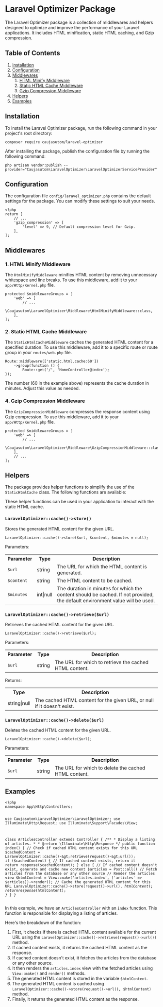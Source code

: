 <h1>Laravel Optimizer Package</h1>  
<p>
The Laravel Optimizer package is a collection of middlewares and helpers designed to optimize and improve the performance of your Laravel applications. It includes HTML minification,  static HTML caching, and Gzip compression.
</p>  
<h2>Table of Contents</h2>  
<ol>  
    <li><a href="#installation">Installation</a></li>  
    <li><a href="#configuration">Configuration</a></li>  
    <li>
        <a href="#middlewares">Middlewares</a>  
        <ol>  
            <li><a href="#html-minify-middleware">HTML Minify Middleware</a></li>  
            <li><a href="#static-html-cache-middleware">Static HTML Cache Middleware</a></li>  
            <li><a href="#gzip-compression-middleware">Gzip Compression Middleware</a></li>  
        </ol>  
    </li>
    <li><a href="#helpers">Helpers</a></li>
    <li><a href="#examples">Examples</a></li>
</ol>  
<h2 id="installation">Installation</h2>  
<p> To install the Laravel Optimizer package, run the following command in your project's root directory: </p>  
<pre><code>composer require caujasutom/laravel-optimizer</code></pre>  
<p> After installing the package, publish the configuration file by running the following command: </p>  
<pre><code>php artisan vendor:publish --provider="Caujasutom\LaravelOptimizer\LaravelOptimizerServiceProvider"
</code></pre>  
<h2 id="configuration">Configuration</h2>  
<p>
The configuration file <code>config/laravel_optimizer.php</code> contains the default  
settings for the package. You can modify these settings to suit your needs.
</p>  
<pre><code>&lt;?php 
return [
    // ...
    'gzip_compression' => [
        'level' => 9, // Default compression level for Gzip.
    ],
];</code></pre>  
<h2 id="middlewares">Middlewares</h2>  
<h3 id="html-minify-middleware">1. HTML Minify Middleware</h3>  
<p> The <code>HtmlMinifyMiddleware</code> minifies HTML content by removing unnecessary whitespace and line breaks. To use this middleware, add it to your <code>app/Http/Kernel.php</code> file. </p>  
<pre><code>protected $middlewareGroups = [
    'web' => [
        // ...
        \Caujasutom\LaravelOptimizer\Middleware\HtmlMinifyMiddleware::class,
    ],
];</code></pre>  
<h3 id="static-html-cache-middleware">2. Static HTML Cache Middleware</h3>  
<p> The <code>StaticHtmlCacheMiddleware</code> caches the generated HTML content
for a specified duration. To use this middleware, add it to a specific route or route group in your <code>routes/web.php</code>  
file. </p>  
<pre><code>Route::middleware(['static.html.cache:60'])
    ->group(function () {
        Route::get('/', 'HomeController@index');
});</code></pre>  
<p>
The number (60 in the example above) represents the cache duration
in minutes. Adjust this value as needed.
</p>
<h3 id="gzip-compression-middleware">4. Gzip Compression Middleware</h3>  
<p>
The <code>GzipCompressionMiddleware</code> compresses the response content using Gzip compression. To use this middleware, add it to your <code>app/Http/Kernel.php</code> file.
</p>  
<pre><code>protected $middlewareGroups = [
    'web' => [
        // ...
        \Caujasutom\LaravelOptimizer\Middleware\GzipCompressionMiddleware::class,
    ],
    // ... 
];</code></pre>  
<h2 id="helpers">Helpers</h2>  
<p>
The package provides helper  functions
to simplify the use of the <code>StaticHtmlCache</code> class. The following functions are available:
</p>  

<p>
    These helper functions can be used in your application to interact with the static HTML cache.
</p>
<h3><code>LaravelOptimizer::cache()->store()</code></h3>
<p>Stores the generated HTML content for the given URL.</p>
<pre><code>LaravelOptimizer::cache()-&gt;store($url, $content, $minutes = null);</code></pre>
<p>Parameters:</p>
<table>
    <tr>
        <th>Parameter</th>
        <th>Type</th>
        <th>Description</th>
    </tr>
    <tr>
        <td><code>$url</code></td>
        <td>string</td>
        <td>The URL for which the HTML content is generated.</td>
    </tr>
    <tr>
        <td><code>$content</code></td>
        <td>string</td>
        <td>The HTML content to be cached.</td>
    </tr>
    <tr>
        <td><code>$minutes</code></td>
        <td>int|null</td>
        <td>The duration in minutes for which the content should be cached. If not provided, the default environment value will be used.</td>
    </tr>
</table>

<h3><code>LaravelOptimizer::cache()->retrieve($url)</code></h3>
<p>Retrieves the cached HTML content for the given URL.</p>
<pre><code>LaravelOptimizer::cache()-&gt;retrieve($url);</code></pre>
<p>Parameters:</p>
<table>
    <tr>
        <th>Parameter</th>
        <th>Type</th>
        <th>Description</th>
    </tr>
    <tr>
        <td><code>$url</code></td>
        <td>string</td>
        <td>The URL for which to retrieve the cached HTML content.</td>
    </tr>
</table>
<p>Returns:</p>
<table>
    <tr>
        <th>Type</th>
        <th>Description</th>
    </tr>
    <tr>
        <td>string|null</td>
        <td>The cached HTML content for the given URL, or null if it doesn't exist.</td>
    </tr>
</table>

<h3><code>LaravelOptimizer::cache()->delete($url)</code></h3>
<p>Deletes the cached HTML content for the given URL.</p>
<pre><code>LaravelOptimizer::cache()-&gt;delete($url);</code></pre>
<p>Parameters:</p>
<table>
    <tr>
        <th>Parameter</th>
        <th>Type</th>
        <th>Description</th>
    </tr>
    <tr>
        <td><code>$url</code></td>
        <td>string</td>
        <td>The URL for which to delete the cached HTML content.</td>
    </tr>
</table>
<h2 id="examples">Examples</h2>
<pre><code>&lt;?php
namespace App\Http\Controllers;

use Caujasutom\LaravelOptimizer\LaravelOptimizer;
use Illuminate\Http\Request;
use Illuminate\Support\Facades\View;

class ArticlesController extends Controller
{
/**
&ast; Display a listing of articles.
&ast; 
&ast; @return \Illuminate\Http\Response
*/
    public function index()
    {
    // Check if cached HTML content exists for this URL
    $cachedContent = LaravelOptimizer::cache()-&gt;retrieve(request()-&gt;url());
    if ($cachedContent) {
        // If cached content exists, return it
        return response($cachedContent);
    } else {
        // If cached content doesn't exist, generate and cache new content
        $articles = Post::all() // Fetch articles from the database or any other source
        // Render the articles view
        $htmlContent = View::make('articles.index', ['articles' =&gt; $articles])-&gt;render();
        // Cache the generated HTML content for this URL
        LaravelOptimizer::cache()-&gt;store(request()-&gt;url(), $htmlContent);
        return response($htmlContent);
          }
      }
  }</code></pre>
<p>In this example, we have an <code>ArticlesController</code> with an <code>index</code> function. This function is responsible for displaying a listing of articles.</p>
<p>Here's the breakdown of the function:</p>
<ol>
    <li>First, it checks if there is cached HTML content available for the current URL using the <code>LaravelOptimizer::cache()-&gt;retrieve(request()-&gt;url())</code> method.</li>
    <li>If cached content exists, it returns the cached HTML content as the response.</li>
    <li>If cached content doesn't exist, it fetches the articles from the database or any other source.</li>
    <li>It then renders the <code>articles.index</code> view with the fetched articles using <code>View::make()</code> and <code>render()</code> methods.</li>
    <li>The generated HTML content is stored in the variable <code>$htmlContent</code>.</li>
    <li>The generated HTML content is cached using <code>LaravelOptimizer::cache()-&gt;store(request()-&gt;url(), $htmlContent)</code> method.</li>
    <li>Finally, it returns the generated HTML content as the response.</li>
</ol>
